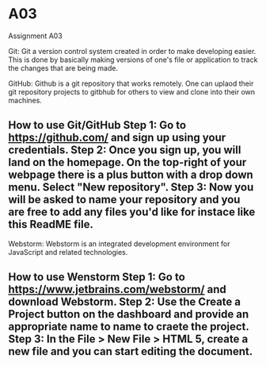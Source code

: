 # A03
Assignment A03

Git:
Git a version control system created in order to make developing easier. This is done by basically making versions of one's file or application to track the changes that are being made. 

GitHub:
Github is a git repository that works remotely. One can uplaod their git repository projects to gitbhub for others to view and clone into their own machines. 

How to use Git/GitHub
Step 1: Go to https://github.com/ and sign up using your credentials. 
Step 2: Once you sign up, you will land on the homepage. On the top-right of your webpage there is a plus button with a drop down menu. Select "New repository".
Step 3: Now you will be asked to name your repository and you are free to add any files you'd like for instace like this ReadME file. 
-----------------------------------------------------------------------------------------------------------------

Webstorm: Webstorm is an integrated development environment for JavaScript and related technologies.

How to use Wenstorm
Step 1: Go to https://www.jetbrains.com/webstorm/ and download Webstorm.
Step 2: Use the Create a Project button on the dashboard and provide an appropriate name to name to craete the project. 
Step 3: In the File > New File > HTML 5, create a new file and you can start editing the document. 
-----------------------------------------------------------------------------------------------------------------
